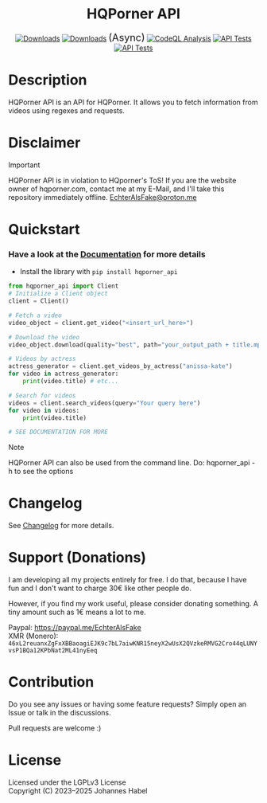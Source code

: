 <h1 align="center">HQPorner API</h1> 

<div align="center">
    <a href="https://pepy.tech/project/hqporner_api"><img src="https://static.pepy.tech/badge/hqporner_api" alt="Downloads"></a>
    <a href="https://pepy.tech/project/hqporner_api-async"><img src="https://static.pepy.tech/badge/hqporner_api-async" alt="Downloads"></a> <span style="font-size: 20px;">(Async)</span>
    <a href="https://github.com/EchterAlsFake/hqporner_api/workflows/"><img src="https://github.com/EchterAlsFake/hqporner_api/workflows/CodeQL/badge.svg" alt="CodeQL Analysis"/></a>
    <a href="https://github.com/EchterAlsFake/hqporner_api/actions/workflows/sync-tests.yml"><img src="https://github.com/EchterAlsFake/hqporner_api/actions/workflows/sync-tests.yml/badge.svg" alt="API Tests"/></a>
    <a href="https://github.com/EchterAlsFake/hqporner_api/actions/workflows/async-tests.yml"><img src="https://github.com/EchterAlsFake/hqporner_api/actions/workflows/async-tests.yml/badge.svg?branch=async" alt="API Tests"/></a>
</div>


# Description

HQPorner API is an API for HQPorner. It allows you to fetch information from videos using regexes and requests.

# Disclaimer

> [!IMPORTANT] 
> HQPorner API is in violation to HQporner's ToS!
> If you are the website owner of hqporner.com, contact me at my E-Mail, and I'll take this repository immediately offline.
> EchterAlsFake@proton.me

# Quickstart

### Have a look at the [Documentation](https://github.com/EchterAlsFake/API_Docs/blob/master/Porn_APIs/HQPorner.md) for more details

- Install the library with `pip install hqporner_api`


```python
from hqporner_api import Client
# Initialize a Client object
client = Client()

# Fetch a video
video_object = client.get_video("<insert_url_here>")

# Download the video
video_object.download(quality="best", path="your_output_path + title.mp4")

# Videos by actress
actress_generator = client.get_videos_by_actress("anissa-kate")
for video in actress_generator:
    print(video.title) # etc...

# Search for videos
videos = client.search_videos(query="Your query here")
for video in videos:
    print(video.title)

# SEE DOCUMENTATION FOR MORE
```

> [!NOTE]
> HQPorner API can also be used from the command line. Do: hqporner_api -h to see the options

# Changelog
See [Changelog](https://github.com/EchterAlsFake/hqporner_api/blob/master/README/Changelog.md) for more details.

# Support (Donations)
I am developing all my projects entirely for free. I do that, because I have fun and I don't want
to charge 30€ like other people do.

However, if you find my work useful, please consider donating something. A tiny amount such as 1€
means a lot to me.

Paypal: https://paypal.me/EchterAlsFake
<br>XMR (Monero): `46xL2reuanxZgFxXBBaoagiEJK9c7bL7aiwKNR15neyX2wUsX2QVzkeRMVG2Cro44qLUNYvsP1BQa12KPbNat2ML41nyEeq`


# Contribution
Do you see any issues or having some feature requests? Simply open an Issue or talk
in the discussions.

Pull requests are welcome :) 

# License
Licensed under the LGPLv3 License
<br>Copyright (C) 2023–2025 Johannes Habel